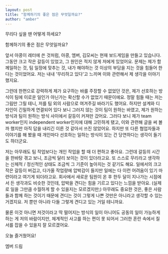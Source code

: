 ```yaml
---
layout: post
title: "함께하기의 좋은 점은 무엇일까요?"
author: "amber"
---
```


무리다 싶을 땐 어떻게 하세요?











함께하기의 좋은 점은 무엇일까요?





앞서 아콩이 레터에 쓴 것처럼, 아콩, 엠버, 김모씨는 현재 보드게임을 만들고 있습니다. 그동안 크고 작은 갈등이 있었고, 그 원인은 적지 않게 저에게 있었어요. 문제는 제가 함께일하는 것, 팀 일정에 맞추는 것, 내가 해야하는 것 이상의 부담을 지는 것을 힘들어 한다는 것이었어요. 저는 내내 '무리하고 있다'고 느끼며 이와 관련해서 제 생각을 이야기 했지요. 



그런데 한편으로 강력하게 제가 요구하는 바를 주장할 수 없었던 것은, 제가 선호하는 방식이 팀에 이로운 일인가 아닌가는 확신할 수가 없었기 때문이에요. 정말 힘들 때는 저는 그림만 그릴 테니, 저를 팀 외의 사람으로 여겨주길 바라기도 했어요. 하지만 설계와 디자인이 긴밀하게 연결되어 있다 보니 그러지 않는 것이 팀이 원하는 바였고, 제가 원하는 방식과 팀이 원하는 방식 사이에서 갈등이 커져만 갔어요. 그러다 보니 제가 team worker인지 independent worker인지에 대해 고민하게 됐고, 이와 관련해 글을 써 볼까 했지만 아직 답을 내리긴 이른 것 같아서 쓰진 않았어요.  하지만 또 다른 협업자들과 이야기를 해 봤을 때 개인마다 선호하는 일하는 방식이 있는 건 당연하다는 생각이 들기도 하더군요. 



저는 아무래도 팀 작업보다는 개인 작업을 할 때 더 편하고 좋아요.  그런데 갈등의 시간을 한바탕 겪고 보니, 조금씩 달리 보이는 것이 있더라고요. 또 스스로 무리라고 생각하는 신체적 / 정신적인 상태도 조금씩 그 기준이 높아지는 것 같기도 해요. 일에서의 크고 작은 갈등이 버겁고, 다가올 작업량에 압박감이 들지만 일에는 다 이런 어려움이 있기 마련이라고 여기게 되더라고요. 회사에서 새로운 팀원이 온 후 한두 달이 지나가는 시점에서 든 생각과도 비슷한 것인데, 압박을 견디는 힘을 기르고 있다는 느낌을 받아요. (실제로 일을 그만큼 수월하게 할 수 있을지는 모르겠지만;) 아무래도 중요한 것은, 좋은 사람들과 함께 하는 것이기 때문에 견디는 것이 그렇게 나쁜 것만은 아니라고 생각할 수 있는 거겠지요. 저 뿐만 아니라 다들 그렇게 견디고 있는 거일 테니까요.



물론 이것 아니면 저것이라고 딱 떨어지는 방식의 일이 아니어도 공동의 일이 가능하게 하는 게 저의 바람이지만, 체계적인 사고를 하는 편이 못 되어서 그러한 혼란 속에서 질서를 잡을 수 있을지 잘 모르겠어요. 



오늘 즐거웠어요!

엠버 드림 